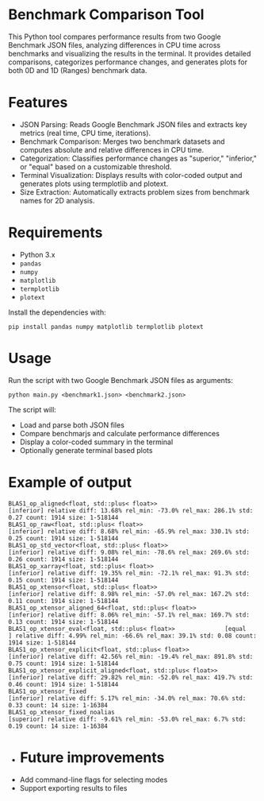 # Benchmark Comparison Tool
This Python tool compares performance results from two Google Benchmark JSON files, 
analyzing differences in CPU time across benchmarks and visualizing the results in 
the terminal. It provides detailed comparisons, categorizes performance changes, 
and generates plots for both 0D and 1D (Ranges) benchmark data.

# Features
- JSON Parsing: Reads Google Benchmark JSON files and extracts key metrics (real time, CPU time, iterations).
- Benchmark Comparison: Merges two benchmark datasets and computes absolute and relative differences in CPU time.
- Categorization: Classifies performance changes as "superior," "inferior," or "equal" based on a customizable threshold.
- Terminal Visualization: Displays results with color-coded output and generates plots using termplotlib and plotext.
- Size Extraction: Automatically extracts problem sizes from benchmark names for 2D analysis.

# Requirements
- Python 3.x
- `pandas`
- `numpy`
- `matplotlib`
- `termplotlib`
- `plotext`

Install the dependencies with:
```
pip install pandas numpy matplotlib termplotlib plotext
```
# Usage
Run the script with two Google Benchmark JSON files as arguments:
```
python main.py <benchmark1.json> <benchmark2.json>
```
The script will:
- Load and parse both JSON files
- Compare benchmarjs and calculate performance differences
- Display a color-coded summary in the terminal
- Optionally generate terminal based plots


# Example of output

```
BLAS1_op_aligned<float, std::plus< float>>                   [inferior] relative diff: 13.68% rel_min: -73.0% rel_max: 286.1% std: 0.27 count: 1914 size: 1-518144
BLAS1_op_raw<float, std::plus< float>>                       [inferior] relative diff: 8.68% rel_min: -65.9% rel_max: 330.1% std: 0.25 count: 1914 size: 1-518144
BLAS1_op_std_vector<float, std::plus< float>>                [inferior] relative diff: 9.08% rel_min: -78.6% rel_max: 269.6% std: 0.26 count: 1914 size: 1-518144
BLAS1_op_xarray<float, std::plus< float>>                    [inferior] relative diff: 19.35% rel_min: -72.1% rel_max: 91.3% std: 0.15 count: 1914 size: 1-518144
BLAS1_op_xtensor<float, std::plus< float>>                   [inferior] relative diff: 8.98% rel_min: -57.0% rel_max: 167.2% std: 0.11 count: 1914 size: 1-518144
BLAS1_op_xtensor_aligned_64<float, std::plus< float>>        [inferior] relative diff: 8.06% rel_min: -57.1% rel_max: 169.7% std: 0.13 count: 1914 size: 1-518144
BLAS1_op_xtensor_eval<float, std::plus< float>>              [equal   ] relative diff: 4.99% rel_min: -66.6% rel_max: 39.1% std: 0.08 count: 1914 size: 1-518144
BLAS1_op_xtensor_explicit<float, std::plus< float>>          [inferior] relative diff: 42.56% rel_min: -19.4% rel_max: 891.8% std: 0.75 count: 1914 size: 1-518144
BLAS1_op_xtensor_explicit_aligned<float, std::plus< float>>  [inferior] relative diff: 29.82% rel_min: -52.0% rel_max: 419.7% std: 0.46 count: 1914 size: 1-518144
BLAS1_op_xtensor_fixed                                       [inferior] relative diff: 5.17% rel_min: -34.0% rel_max: 70.6% std: 0.33 count: 14 size: 1-16384
BLAS1_op_xtensor_fixed_noalias                               [superior] relative diff: -9.61% rel_min: -53.0% rel_max: 6.7% std: 0.19 count: 14 size: 1-16384
```

- # Future improvements
- Add command-line flags for selecting modes
- Support exporting results to files


